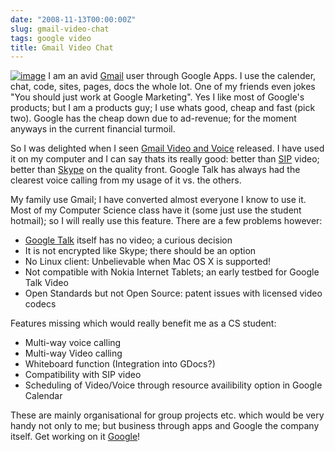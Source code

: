 ```yaml
---
date: "2008-11-13T00:00:00Z"
slug: gmail-video-chat
tags: google video
title: Gmail Video Chat
---
```


[![image](http://3.bp.blogspot.com/_JE4qNpFW6Yk/SRkwSMYD_aI/AAAAAAAAAJ8/gsDJdA4WBgY/s200/video_chat.png)](http://3.bp.blogspot.com/_JE4qNpFW6Yk/SRkwSMYD_aI/AAAAAAAAAJ8/gsDJdA4WBgY/s1600/video_chat.png)
I am an avid [Gmail](http://mail.google.com/) user through Google Apps.
I use the calender, chat, code, sites, pages, docs the whole lot. One of
my friends even jokes "You should just work at Google Marketing". Yes I
like most of Google's products; but I am a products guy; I use whats
good, cheap and fast (pick two). Google has the cheap down due to
ad-revenue; for the moment anyways in the current financial turmoil.  
  
So I was delighted when I seen [Gmail Video and
Voice](http://gmailblog.blogspot.com/2008/11/say-hello-to-gmail-voice-and-video-chat.html)
released. I have used it on my computer and I can say thats its really
good: better than
[SIP](http://en.wikipedia.org/wiki/Session_Initiation_Protocol) video;
better than [Skype](http://www.skype.com/intl/en/) on the quality front.
Google Talk has always had the clearest voice calling from my usage of
it vs. the others.  
  
My family use Gmail; I have converted almost everyone I know to use it.
Most of my Computer Science class have it (some just use the student
hotmail); so I will really use this feature. There are a few problems
however:  
-   [Google Talk](http://www.google.com/talk/) itself has no video; a
    curious decision
-   It is not encrypted like Skype; there should be an option
-   No Linux client: Unbelievable when Mac OS X is supported!
-   Not compatible with Nokia Internet Tablets; an early testbed for
    Google Talk Video
-   Open Standards but not Open Source: patent issues with licensed
    video codecs   

Features missing which would really benefit me as a CS student:  
-   Multi-way voice calling
-   Multi-way Video calling
-   Whiteboard function (Integration into GDocs?)  
-   Compatibility with SIP video
-   Scheduling of Video/Voice through resource availibility option in
    Google Calendar

These are mainly organisational for group projects etc. which would be
very handy not only to me; but business through apps and Google the
company itself. Get working on it [Google](http://www.google.ie/)!
